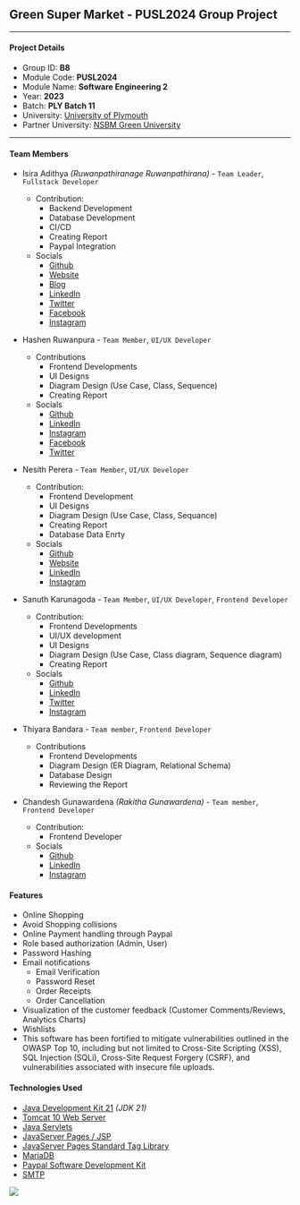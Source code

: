 ## Green Super Market - PUSL2024 Group Project

---
#### Project Details

- Group ID: **B8**
- Module Code: **PUSL2024**
- Module Name: **Software Engineering 2**
- Year: **2023**
- Batch: **PLY Batch 11**
- University: [University of Plymouth](https://www.plymouth.ac.uk/)
- Partner University: [NSBM Green University](https://www.nsbm.ac.lk/)

---
#### Team Members

- Isira Adithya *(Ruwanpathiranage Ruwanpathirana)* - `Team Leader`, `Fullstack Developer`
  - Contribution:  
     - Backend Development
     - Database Development
     - CI/CD
     - Creating Report 
     - Paypal Integration
  - Socials  
     - [Github](https://github.com/isira-adithya/)
     - [Website](https://isiraadithya.com/)
     - [Blog](https://blog.isiraadithya.com/)
     - [LinkedIn](https://www.linkedin.com/in/isiraadithya/)
     - [Twitter](https://twitter.com/isira_adithya)
     - [Facebook](https://www.facebook.com/isiraadithyaruwanpathirana/)
     - [Instagram](https://www.instagram.com/isira_adithya/)
    
- Hashen Ruwanpura - `Team Member`, `UI/UX Developer`
  - Contributions
    - Frontend Developments
    - UI Designs
    - Diagram Design (Use Case, Class, Sequence)
    - Creating Report 
  - Socials
    - [Github](https://github.com/hashen-ruwanpura)
    - [LinkedIn](https://www.linkedin.com/in/hashen-ruwanpura-184a1b283)
    - [Instagram](https://www.instagram.com/__.hashh.r__/)
    - [Facebook](https://www.facebook.com/hashen.ruwanpura?mibextid=JRoKGi)
    - [Twitter](https://twitter.com/HashenRuwanpur3)
    
- Nesith Perera - `Team Member`, `UI/UX Developer`
  - Contribution:  
     - Frontend Development
     - UI Designs
     - Diagram Design (Use Case, Class, Sequance)
     - Creating Report 
     - Database Data Enrty 
  - Socials  
     - [Github](https://github.com/Nesithp-Perera)
     - [Website](https://www.nesithperera.com/)
     - [LinkedIn](www.linkedin.com/in/nesithperera)
     - [Instagram](https://www.instagram.com/___nesith_perera___/)
  
- Sanuth Karunagoda - `Team Member`, `UI/UX Developer`, `Frontend Developer`
  - Contribution:  
     - Frontend Developments
     - UI/UX development
     - UI Designs
     - Diagram Design (Use Case, Class diagram, Sequence diagram)
     - Creating Report    
  - Socials  
     - [Github](https://github.com/KPSBKarunagoda/)
     - [LinkedIn](www.linkedin.com/in/sanuth-karungoda-403001257)
     - [Twitter](https://twitter.com/Sanuth20448687)
     - [Instagram](https://www.instagram.com/sanuth.karunagoda/)
    
- Thiyara Bandara - `Team member`, `Frontend Developer`
  - Contributions
    - Frontend Developments
    - Diagram Design (ER Diagram, Relational Schema)
    - Database Design
    - Reviewing the Report
- Chandesh Gunawardena *(Rakitha Gunawardena)* - `Team member`, `Frontend Developer`
  - Contribution:
    - Frontend Developer
  - Socials
    - [Github](https://github.com/chandeshg/)
    - [LinkedIn](https://www.linkedin.com/in/chandesh-/)
    - [Instagram](https://www.instagram.com/chandesh.g/)


#### Features
- Online Shopping
- Avoid Shopping collisions
- Online Payment handling through Paypal
- Role based authorization (Admin, User)
- Password Hashing
- Email notifications
  - Email Verification
  - Password Reset
  - Order Receipts
  - Order Cancellation
- Visualization of the customer feedback (Customer Comments/Reviews, Analytics Charts)
- Wishlists
- This software has been fortified to mitigate vulnerabilities outlined in the OWASP Top 10, including but not limited to Cross-Site Scripting (XSS), SQL Injection (SQLi), Cross-Site Request Forgery (CSRF), and vulnerabilities associated with insecure file uploads.

#### Technologies Used

- [Java Development Kit 21](https://jdk.java.net/21/) *(JDK 21)*
- [Tomcat 10 Web Server](https://tomcat.apache.org/download-10.cgi)
- [Java Servlets](https://www.oracle.com/java/technologies/java-servlet-tec.html)
- [JavaServer Pages / JSP](https://www.oracle.com/java/technologies/jspt.html)
- [JavaServer Pages Standard Tag Library](https://tomcat.apache.org/taglibs/standard/)
- [MariaDB](https://mariadb.org/)
- [Paypal Software Development Kit](https://developer.paypal.com/)
- [SMTP](https://datatracker.ietf.org/doc/html/rfc5321)


<img src="https://contrib.rocks/image?repo=isira-adithya/PUSL2024">
